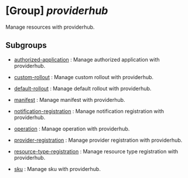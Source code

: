 # [Group] _providerhub_

Manage resources with providerhub.

## Subgroups

- [authorized-application](/Commands/providerhub/authorized-application/readme.md)
: Manage authorized application with providerhub.

- [custom-rollout](/Commands/providerhub/custom-rollout/readme.md)
: Manage custom rollout with providerhub.

- [default-rollout](/Commands/providerhub/default-rollout/readme.md)
: Manage default rollout with providerhub.

- [manifest](/Commands/providerhub/manifest/readme.md)
: Manage manifest with providerhub.

- [notification-registration](/Commands/providerhub/notification-registration/readme.md)
: Manage notification registration with providerhub.

- [operation](/Commands/providerhub/operation/readme.md)
: Manage operation with providerhub.

- [provider-registration](/Commands/providerhub/provider-registration/readme.md)
: Manage provider registration with providerhub.

- [resource-type-registration](/Commands/providerhub/resource-type-registration/readme.md)
: Manage resource type registration with providerhub.

- [sku](/Commands/providerhub/sku/readme.md)
: Manage sku with providerhub.
